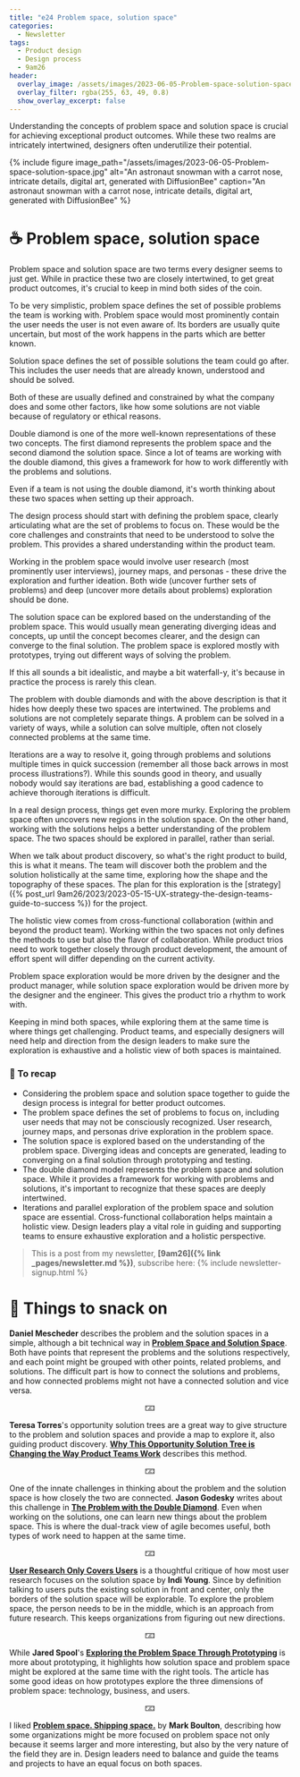 ```yaml
---
title: "e24 Problem space, solution space"
categories:
  - Newsletter
tags:
  - Product design
  - Design process
  - 9am26
header:
  overlay_image: /assets/images/2023-06-05-Problem-space-solution-space.jpg
  overlay_filter: rgba(255, 63, 49, 0.8)
  show_overlay_excerpt: false
---
```


Understanding the concepts of problem space and solution space is crucial for achieving exceptional product outcomes. While these two realms are intricately intertwined, designers often underutilize their potential.

{% include figure image_path="/assets/images/2023-06-05-Problem-space-solution-space.jpg" alt="An astronaut snowman with a carrot nose, intricate details, digital art, generated with DiffusionBee" caption="An astronaut snowman with a carrot nose, intricate details, digital art, generated with DiffusionBee" %}

# ☕ Problem space, solution space

Problem space and solution space are two terms every designer seems to just get. While in practice these two are closely intertwined, to get great product outcomes, it's crucial to keep in mind both sides of the coin.

To be very simplistic, problem space defines the set of possible problems the team is working with. Problem space would most prominently contain the user needs  the user is not even aware of. Its borders are usually quite uncertain, but most of the work happens in the parts which are better known. 

Solution space defines the set of possible solutions the team could go after. This includes the user needs that are already known, understood and should be solved.

Both of these are usually defined and constrained by what the company does and some other factors, like how some solutions are not viable because of regulatory or ethical reasons.

Double diamond is one of the more well-known representations of these two concepts. The first diamond represents the problem space and the second diamond the solution space. Since a lot of teams are working with the double diamond, this gives a framework for how to work differently with the problems and solutions.

Even if a team is not using the double diamond, it's worth thinking about these two spaces when setting up their approach.

The design process should start with defining the problem space, clearly articulating what are the set of problems to focus on. These would be the core challenges and constraints that need to be understood to solve the problem. This provides a shared understanding within the product team.

Working in the problem space would involve user research (most prominently user interviews), journey maps, and personas - these drive the exploration and further ideation. Both wide (uncover further sets of problems) and deep (uncover more details about problems) exploration should be done.

The solution space can be explored based on the understanding of the problem space. This would usually mean generating diverging ideas and concepts, up until the concept becomes clearer, and the design can converge to the final solution. The problem space is explored mostly with prototypes, trying out different ways of solving the problem.

If this all sounds a bit idealistic, and maybe a bit waterfall-y, it's because in practice the process is rarely this clean. 

The problem with double diamonds and with the above description is that it hides how deeply these two spaces are intertwined. The problems and solutions are not completely separate things. A problem can be solved in a variety of ways, while a solution can solve multiple, often not closely connected problems at the same time.

Iterations are a way to resolve it, going through problems and solutions multiple times in quick succession (remember all those back arrows in most process illustrations?). While this sounds good in theory, and usually nobody would say iterations are bad, establishing a good cadence to achieve thorough iterations is difficult.

In a real design process, things get even more murky. Exploring the problem space often uncovers new regions in the solution space. On the other hand, working with the solutions helps a better understanding of the problem space. The two spaces should be explored in parallel, rather than serial.

When we talk about product discovery, so what's the right product to build, this is what it means. The team will discover both the problem and the solution holistically at the same time, exploring how the shape and the topography of these spaces. The plan for this exploration is the [strategy]({% post_url 9am26/2023/2023-05-15-UX-strategy-the-design-teams-guide-to-success %}) for the project.

The holistic view comes from cross-functional collaboration (within and beyond the product team). Working within the two spaces not only defines the methods to use but also the flavor of collaboration. While product trios need to work together closely through product development, the amount of effort spent will differ depending on the current activity. 

Problem space exploration would be more driven by the designer and the product manager, while solution space exploration would be driven more by the designer and the engineer. This gives the product trio a rhythm to work with.

Keeping in mind both spaces, while exploring them at the same time is where things get challenging. Product teams, and especially designers will need help and direction from the design leaders to make sure the exploration is exhaustive and a holistic view of both spaces is maintained.

### 🥤 To recap

- Considering the problem space and solution space together to guide the design process is integral for better product outcomes.
- The problem space defines the set of problems to focus on, including user needs that may not be consciously recognized. User research, journey maps, and personas drive exploration in the problem space.
- The solution space is explored based on the understanding of the problem space. Diverging ideas and concepts are generated, leading to converging on a final solution through prototyping and testing.
- The double diamond model represents the problem space and solution space. While it provides a framework for working with problems and solutions, it's important to recognize that these spaces are deeply intertwined.
- Iterations and parallel exploration of the problem space and solution space are essential. Cross-functional collaboration helps maintain a holistic view. Design leaders play a vital role in guiding and supporting teams to ensure exhaustive exploration and a holistic perspective.

> This is a post from my newsletter, **[9am26]({% link _pages/newsletter.md %})**, subscribe here:
> {% include newsletter-signup.html %}

# 🍪 Things to snack on

**Daniel Mescheder** describes the problem and the solution spaces in a simple, although a bit technical way in [**Problem Space and Solution Space**](https://solutionspace.blog/2021/10/29/problem-space-and-solution-space/). Both have points that represent the problems and the solutions respectively, and each point might be grouped with other points, related problems, and solutions. The difficult part is how to connect the solutions and problems, and how connected problems might not have a connected solution and vice versa.

<p style="text-align: center;">🁃</p>

**Teresa Torres**'s opportunity solution trees are a great way to give structure to the problem and solution spaces and provide a map to explore it, also guiding product discovery. [**Why This Opportunity Solution Tree is Changing the Way Product Teams Work**](https://www.producttalk.org/2016/08/opportunity-solution-tree/) describes this method.

<p style="text-align: center;">🁃</p>

One of the innate challenges in thinking about the problem and the solution space is how closely the two are connected. **Jason Godesky** writes about this challenge in [**The Problem with the Double Diamond**](https://bootcamp.uxdesign.cc/the-problem-with-the-double-diamond-57ab03719ce0). Even when working on the solutions, one can learn new things about the problem space. This is where the dual-track view of agile becomes useful, both types of work need to happen at the same time.

<p style="text-align: center;">🁃</p>

[**User Research Only Covers Users**](https://medium.com/inclusive-software/user-research-only-covers-users-e46276dd57eb) is a thoughtful critique of how most user research focuses on the solution space by **Indi Young**. Since by definition talking to users puts the existing solution in front and center, only the borders of the solution space will be explorable. To explore the problem space, the person needs to be in the middle, which is an approach from future research. This keeps organizations from figuring out new directions.

<p style="text-align: center;">🁃</p>

While **Jared Spool**'s [**Exploring the Problem Space Through Prototyping**](https://articles.uie.com/four_phases_prototyping/) is more about prototyping, it highlights how solution space and problem space might be explored at the same time with the right tools. The article has some good ideas on how prototypes explore the three dimensions of problem space: technology, business, and users.

<p style="text-align: center;">🁃</p>

I liked [**Problem space. Shipping space.**](https://markboulton.co.uk/journal/problem-space-shipping-space/) by **Mark Boulton**, describing how some organizations might be more focused on problem space not only because it seems larger and more interesting, but also by the very nature of the field they are in. Design leaders need to balance and guide the teams and projects to have an equal focus on both spaces.